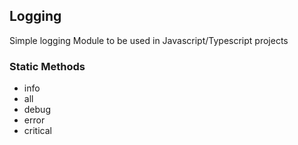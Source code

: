 ## Logging

Simple logging Module to be used in Javascript/Typescript projects

### Static Methods

 - info
 - all
 - debug
 - error
 - critical